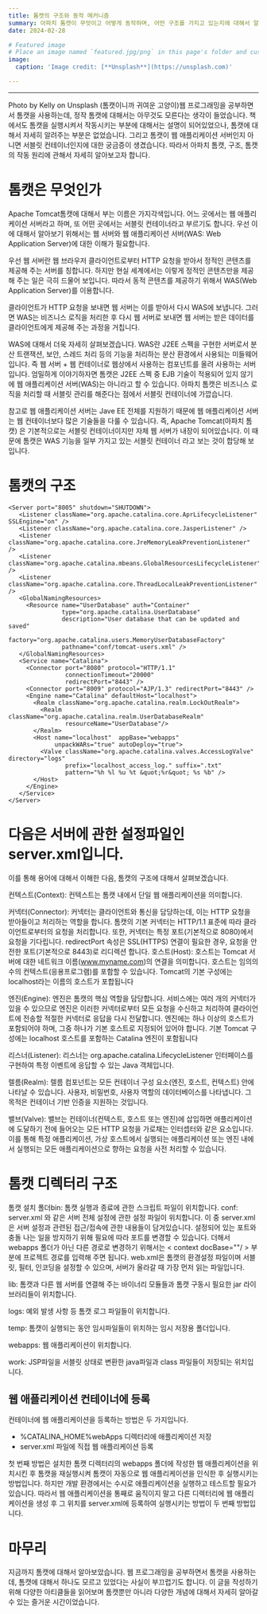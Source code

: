 ```yaml
---
title: 톰캣의 구조와 동작 메커니즘
summary: 아파치 톰캣이 무엇이고 어떻게 동작하며, 어떤 구조를 가지고 있는지에 대해서 알아봅니다.
date: 2024-02-28

# Featured image
# Place an image named `featured.jpg/png` in this page's folder and customize its options here.
image:
  caption: 'Image credit: [**Unsplash**](https://unsplash.com)'

---
```


---

Photo by Kelly on Unsplash (톰캣이니까 귀여운 고양이)웹 프로그래밍을 공부하면서 톰캣을 사용하는데, 정작 톰캣에 대해서는 아무것도 모른다는 생각이 들었습니다. 책에서도 톰캣을 실행시켜서 작동시키는 부분에 대해서는 설명이 되어있었으나, 톰캣에 대해서 자세히 알려주는 부분은 없었습니다. 그리고 톰캣이 웹 애플리케이션 서버인지 아니면 서블릿 컨테이너인지에 대한 궁금증이 생겼습니다. 따라서 아파치 톰캣, 구조, 톰캣의 작동 원리에 관해서 자세히 알아보고자 합니다.


# 톰캣은 무엇인가
Apache Tomcat톰캣에 대해서 부는 이름은 가지각색입니다. 어느 곳에서는 웹 애플리케이션 서버라고 하며, 또 어떤 곳에서는 서블릿 컨테이너라고 부르기도 합니다. 우선 이에 대해서 알아보기 위해서는 웹 서버와 웹 애플리케이션 서버(WAS: Web Application Server)에 대한 이해가 필요합니다.

우선 웹 서버란 웹 브라우저 클라이언트로부터 HTTP 요청을 받아서 정적인 콘텐츠를 제공해 주는 서버를 칭합니다. 하지만 현실 세계에서는 이렇게 정적인 콘텐츠만을 제공해 주는 일은 극히 드물어 보입니다. 따라서 동적 콘텐츠를 제공하기 위해서 WAS(Web Application Server)를 이용합니다.

클라이언트가 HTTP 요청을 보내면 웹 서버는 이를 받아서 다시 WAS에 보냅니다. 그러면 WAS는 비즈니스 로직을 처리한 후 다시 웹 서버로 보내면 웹 서버는 받은 데이터를 클라이언트에게 제공해 주는 과정을 거칩니다.

WAS에 대해서 더욱 자세히 살펴보겠습니다. WAS란 J2EE 스펙을 구현한 서버로서 분산 트랜잭션, 보안, 스레드 처리 등의 기능을 처리하는 분산 환경에서 사용되는 미들웨어입니다. 즉 웹 서버 + 웹 컨테이너로 웹상에서 사용하는 컴포넌트를 올려 사용하는 서버입니다. 엄밀하게 이야기하자면 톰캣은 J2EE 스펙 중 EJB 기술이 적용되어 있지 않기에 웹 애플리케이션 서버(WAS)는 아니라고 할 수 있습니다. 아파치 톰캣은 비즈니스 로직을 처리할 때 서블릿 관리를 해준다는 점에서 서블릿 컨테이너에 가깝습니다.

참고로 웹 애플리케이션 서버는 Jave EE 전체를 지원하기 때문에 웹 애플리케이션 서버는 웹 컨테이너보다 많은 기술들을 다룰 수 있습니다.
즉, Apache Tomcat(아파치 톰캣) 은 기본적으로는 서블릿 컨테이너이지만 자체 웹 서버가 내장이 되어있습니다. 이 때문에 톰캣은 WAS 기능을 일부 가지고 있는 서블릿 컨테이너 라고 보는 것이 합당해 보입니다.


# 톰캣의 구조


```<?xml version='1.0' encoding='utf-8'?>
<Server port="8005" shutdown="SHUTDOWN">
   <Listener className="org.apache.catalina.core.AprLifecycleListener" SSLEngine="on" />
   <Listener className="org.apache.catalina.core.JasperListener" />
   <Listener className="org.apache.catalina.core.JreMemoryLeakPreventionListener" />
   <Listener className="org.apache.catalina.mbeans.GlobalResourcesLifecycleListener" />
   <Listener className="org.apache.catalina.core.ThreadLocalLeakPreventionListener" />
   <GlobalNamingResources>
     <Resource name="UserDatabase" auth="Container"
               type="org.apache.catalina.UserDatabase"
               description="User database that can be updated and saved"
               factory="org.apache.catalina.users.MemoryUserDatabaseFactory"
               pathname="conf/tomcat-users.xml" />
   </GlobalNamingResources>
   <Service name="Catalina">
     <Connector port="8080" protocol="HTTP/1.1"
                connectionTimeout="20000"
                redirectPort="8443" />
     <Connector port="8009" protocol="AJP/1.3" redirectPort="8443" />
     <Engine name="Catalina" defaultHost="localhost">
       <Realm className="org.apache.catalina.realm.LockOutRealm">
         <Realm className="org.apache.catalina.realm.UserDatabaseRealm"
                resourceName="UserDatabase"/>
       </Realm>
       <Host name="localhost"  appBase="webapps"
             unpackWARs="true" autoDeploy="true">
         <Valve className="org.apache.catalina.valves.AccessLogValve" directory="logs"
                prefix="localhost_access_log." suffix=".txt"
                pattern="%h %l %u %t &quot;%r&quot; %s %b" />
       </Host>
     </Engine>
   </Service>
</Server>
```

# 다음은 서버에 관한 설정파일인 server.xml입니다. 
이를 통해 용어에 대해서 이해한 다음, 톰캣의 구조에 대해서 살펴보겠습니다.

컨텍스트(Context): 컨텍스트는 톰캣 내에서 단일 웹 애플리케이션을 의미합니다.

커넥터(Connector): 커넥터는 클라이언트와 통신을 담당하는데, 이는 HTTP 요청을 받아들이고 처리하는 역할을 합니다. 톰캣의 기본 커넥터는 HTTP/1.1 표준에 따라 클라이언트로부터의 요청을 처리합니다. 또한, 커넥터는 특정 포트(기본적으로 8080)에서 요청을 기다립니다. redirectPort 속성은 SSL(HTTPS) 연결이 필요한 경우, 요청을 안전한 포트(기본적으로 8443)로 리디렉션 합니다.
호스트(Host): 호스트는 Tomcat 서버에 대한 네트워크 이름(www.myname.com)의 연결을 의미합니다. 호스트는 임의의 수의 컨텍스트(응용프로그램)를 포함할 수 있습니다. Tomcat의 기본 구성에는 localhost라는 이름의 호스트가 포합됩니다

엔진(Engine): 엔진은 톰캣의 핵심 역할을 담당합니다. 서비스에는 여러 개의 커넥터가 있을 수 있으므로 엔진은 이러한 커넥터로부터 모든 요청을 수신하고 처리하여 클라이언트에 전송할 적절한 커넥터로 응답을 다시 전달합니다. 엔진에는 하나 이상의 호스트가 포함되어야 하며, 그중 하나가 기본 호스트로 지정되어 있어야 합니다. 기본 Tomcat 구성에는 localhost 호스트를 포함하는 Catalina 엔진이 포함됩니다

리스너(Listener): 리스너는 org.apache.catalina.LifecycleListener 인터페이스를 구현하여 특정 이벤트에 응답할 수 있는 Java 객체입니다.

렐름(Realm): 렐름 컴포넌트는 모든 컨테이너 구성 요소(엔진, 호스트, 컨텍스트) 안에 나타날 수 있습니다. 사용자, 비밀번호, 사용자 역할의 데이터베이스를 나타냅니다. 그 목적은 컨테이너 기반 인증을 지원하는 것입니다.

밸브(Valve): 밸브는 컨테이너(컨텍스트, 호스트 또는 엔진)에 삽입하면 애플리케이션에 도달하기 전에 들어오는 모든 HTTP 요청을 가로채는 인터셉터와 같은 요소입니다. 이를 통해 특정 애플리케이션, 가상 호스트에서 실행되는 애플리케이션 또는 엔진 내에서 실행되는 모든 애플리케이션으로 향하는 요청을 사전 처리할 수 있습니다.


# 톰캣 디렉터리 구조
톰캣 설치 폴더bin: 톰캣 실행과 종료에 관한 스크립트 파일이 위치합니다.
conf: server.xml 와 같은 서버 전체 설정에 관한 설정 파일이 위치합니다. 이 중 server.xml은 서버 설정과 관련된 접근/접속에 관한 내용들이 담겨있습니다. 설정되어 있는 포트와 충돌 나는 일을 방지하기 위해 필요에 따라 포트를 변경할 수 있습니다. 더해서 webapps 폴더가 아닌 다른 경로로 변경하기 위해서는 < context docBase=""/ > 부분에 프로젝트 경로를 입력해 주면 됩니다. web.xml은 톰캣의 환경설정 파일이며 서블릿, 필터, 인코딩을 설정할 수 있으며, 서버가 올라갈 때 가장 먼저 읽는 파일입니다.

lib: 톰캣과 다른 웹 서버를 연결해 주는 바이너리 모듈들과 톰캣 구동시 필요한 jar 라이브러리들이 위치합니다.

logs: 예외 발생 사항 등 톰캣 로그 파일들이 위치합니다.

temp: 톰캣이 실행되는 동안 임시파일들이 위치하는 임시 저장용 폴더입니다.

webapps: 웹 애플리케이션이 위치합니다.

work: JSP파일을 서블릿 상태로 변환한 java파일과 class 파일들이 저장되는 위치입니다.

## 웹 애플리케이션 컨테이너에 등록
컨테이너에 웹 애플리케이션을 등록하는 방법은 두 가지입니다.
- %CATALINA_HOME%webApps 디렉터리에 애플리케이션 저장
- server.xml 파일에 직접 웹 애플리케이션 등록

첫 번째 방법은 설치한 톰캣 디렉터리의 webapps 폴더에 작성한 웹 애플리케이션을 위치시킨 후 톰캣을 재실행시켜 톰캣이 자동으로 웹 애플리케이션을 인식한 후 실행시키는 방법입니다.
하지만 개발 환경에서는 수시로 애플리케이션을 실행하고 테스트할 필요가 있습니다. 따라서 웹 애플리케이션을 통째로 움직이지 말고 다른 디렉터리에 웹 애플리케이션을 생성 후 그 위치를 server.xml에 등록하여 실행시키는 방법이 두 번째 방법입니다.


# 마무리
지금까지 톰캣에 대해서 알아보았습니다. 웹 프로그래밍을 공부하면서 톰캣을 사용하는데, 톰캣에 대해서 하나도 모르고 있었다는 사실이 부끄럽기도 합니다. 이 글을 작성하기 위해 다양한 아티클들을 읽어보며 톰캣뿐만 아니라 다양한 개념에 대해서 자세히 알아갈 수 있는 즐거운 시간이었습니다.